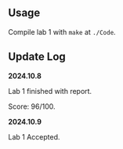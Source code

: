 ## Usage

Compile lab 1 with `make` at `./Code`.

## Update Log

**2024.10.8**

Lab 1 finished with report.

Score: 96/100.

**2024.10.9**

Lab 1 Accepted.
